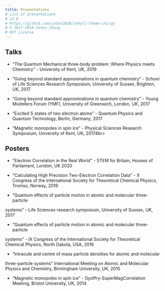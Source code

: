 ```yaml
---
title: Presentations
# List of presentations
# v2.0
# https://github.com/cotes2020/jekyll-theme-chirpy
# © 2017-2019 Cotes Chung
# MIT License
---
```


## Talks

* <p>"The Quantum Mechanical three-body problem: Where Physics meets Chemistry" - University of Kent, UK, 2019<br> 

* <p>“Going beyond standard approximations in quantum chemistry” - School of Life Sciences Research Symposium, University of Sussex, Brighton, UK, 2017<br>

* <p>“Going beyond standard approximations in quantum chemistry” - Young Modellers Forum (YMF), University of Greenwich, London, UK, 2017<br>

* <p>“Excited S states of two electron atoms” - Quantum Physics and Quantum Technology, Berlin, Germany, 2017<br>

* <p>“Magnetic monopoles in spin ice” - Physical Sciences Research Symposium, University of Kent, UK, 20174br>


## Posters

* <p>"Electron Correlation in the Real World" - STEM for Britain, Houses of Parliament, London, UK 2020<br>

* <p>"Calculating High Precision Two-Electron Correlation Data" - X Congress of the International Society for Theoretical Chemical Physics, Tromso, Norway, 2019<br>

* <p>“Quantum effects of particle motion in atomic and molecular three-particle
systems” - Life Sciences research symposium, University of Sussex, UK, 2017<br>

* <p>“Quantum effects of particle motion in atomic and molecular three-particle
systems” - IX Congress of the International Society for Theoretical Chemical Physics, North Dakota, USA, 2016<br>

* <p>“Intracule and centre of mass particle densities for atomic and molecular
three-particle systems” International Meeting on Atomic and Molecular Physics and Chemistry, Birmingham University, UK, 2015<br>

* <p>“Magnetic monopoles in spin ice” - Gyoffry-SuperMagCorrelation Meeting, Bristol University, UK, 2014<br>
